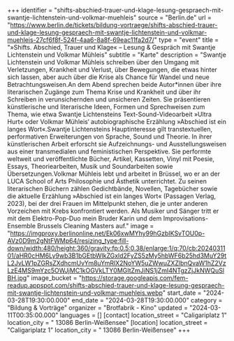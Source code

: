 +++
identifier = "shifts-abschied-trauer-und-klage-lesung-gespraech-mit-swantje-lichtenstein-und-volkmar-muehleis"
source = "Berlin.de"
url = "https://www.berlin.de/tickets/bildung-vortraege/shifts-abschied-trauer-und-klage-lesung-gespraech-mit-swantje-lichtenstein-und-volkmar-muehleis-27cf6f8f-524f-4aa6-8a8f-69eac11fa2d7/"
type = "event"
title = "»Shifts. Abschied, Trauer und Klage« – Lesung & Gespräch mit Swantje Lichtenstein und Volkmar Mühleis"
subtitle = "Karte"
description = "Swantje Lichtenstein und Volkmar Mühleis schreiben über den Umgang mit Verletzungen, Krankheit und Verlust, über Bewegungen, die etwas hinter sich lassen, aber auch über die Krise als Chance für Wandel und neue Betrachtungsweisen.An dem Abend sprechen beide Autor*innen über ihre literarischen Zugänge zum Thema Krise und Krankheit und über ihr Schreiben in verunsichernden und unsicheren Zeiten. Sie präsentieren künstlerische und literarische Ideen, Formen und Sprechweisen zum Thema, wie etwa Swantje Lichtensteins Text-Sound-Videoarbeit »Ultra Hurt« oder Volkmar Mühleis‘ autobiographische Erzählung »Abschied ist ein langes Wort«.Swantje Lichtensteins Hauptinteresse gilt transtextuellen, performativen Erweiterungen von Sprache, Sound und Theorie. In ihrer künstlerischen Arbeit erforscht sie Aufzeichnungs- und Ausstellungsweisen aus einer transmedialen und feministischen Perspektive. Sie performte weltweit und veröffentlichte Bücher, Artikel, Kassetten, Vinyl mit Poesie, Essays, Theoriearbeiten, Musik und Soundarbeiten sowie Übersetzungen.Volkmar Mühleis lebt und arbeitet in Brüssel, wo er an der LUCA School of Arts Philosophie und Ästhetik unterrichtet. Zu seinen literarischen Büchern zählen Gedichtbände, Novellen, Tagebücher sowie die aktuelle Erzählung »Abschied ist ein langes Wort« (Passagen Verlag, 2023), bei der drei Frauen im Mittelpunkt stehen, die je unter anderen Vorzeichen mit Krebs konfrontiert werden. Als Musiker und Sänger tritt er mit dem Elektro-Pop-Duo mein Bruder Karin und dem Improvisations-Ensemble Brussels Cleaning Masters auf."
image = "https://imgproxy.berlinonline.net/Ek06xwMYhy99hGzbIKSvTOU0p-AVz0D9m2gNtFWMp64/resizing_type:fill-down/width:480/height:360/gravity:fp:0.5:0.38/enlarge:1/q:70/cb:2024031101/aHR0cHM6Ly9wb3B1bGEtbWlkZGxld2FyZS5zMy5hbWF6b25hd3MuY29tL2JvLW1pZGRsZXdhcmUvYm8uYmRlX2NoYW5uZWwuZXZlbnQvaW1hZ2VzLzE4MS9mYzc5OWJjMC1kOGVkLTY0MGItZmJiNS1jZmI4NTgzZjJkNWQuSlBH.jpg"
image_bucket = "https://storage.googleapis.com/fem-readup.appspot.com/shifts-abschied-trauer-und-klage-lesung-gespraech-mit-swantje-lichtenstein-und-volkmar-muehleis.webp"
start_date = "2024-03-28T19:30:00.000"
end_date = "2024-03-28T19:30:00.000"
category = "Bildung & Vorträge"
organizer = "Brotfabrik - Kino"
updated = "2024-03-11T00:35:00.000"
languages = []
[contact]
location_street = "Caligariplatz 1"
location_city = " 13086 Berlin-Weißensee"
[location]
location_street = "Caligariplatz 1"
location_city = " 13086 Berlin-Weißensee"
+++